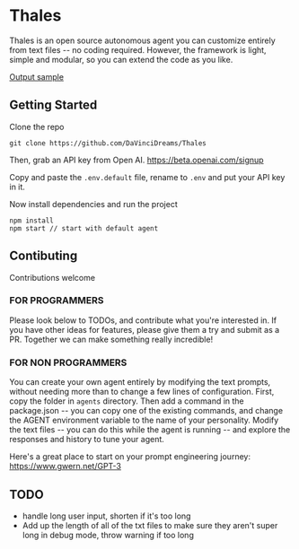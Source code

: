 # Thales
Thales is an open source autonomous agent you can customize entirely from text files -- no coding required. However, the framework is light, simple and modular, so you can extend the code as you like.

[Output sample](https://user-images.githubusercontent.com/18633264/143989030-e27f024a-06d2-4658-84d6-2fdb4fba1327.mp4)



## Getting Started
Clone the repo
```
git clone https://github.com/DaVinciDreams/Thales
```

Then, grab an API key from Open AI.
https://beta.openai.com/signup

Copy and paste the `.env.default` file, rename to `.env` and put your API key in it.

Now install dependencies and run the project
```
npm install
npm start // start with default agent
```

## Contibuting
Contributions welcome

### FOR PROGRAMMERS
Please look below to TODOs, and contribute what you're interested in. If you have other ideas for features, please give them a try and submit as a PR. Together we can make something really incredible!

### FOR NON PROGRAMMERS
You can create your own agent entirely by modifying the text prompts, without needing more than to change a few lines of configuration. First, copy the folder in `agents` directory. Then add a command in the package.json -- you can copy one of the existing commands, and change the AGENT environment variable to the name of your personality. Modify the text files -- you can do this while the agent is running -- and explore the responses and history to tune your agent.

Here's a great place to start on your prompt engineering journey: https://www.gwern.net/GPT-3

## TODO
- handle long user input, shorten if it's too long
- Add up the length of all of the txt files to make sure they aren't super long in debug mode, throw warning if too long
